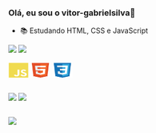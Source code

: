 ### Olá, eu sou o vitor-gabrielsilva👋

- 📚 Estudando HTML, CSS e JavaScript

<div>
  <img heigh="180cm" src="https://github-readme-stats.vercel.app/api?username=vitor-gabrielsilva&show_icons=true&theme=dracula"/>
  <img heigh="180cm" src="https://github-readme-stats.vercel.app/api/top-langs/?username=vitor-gabrielsilva&layout=compact&theme=dracula"/>
</div>
<div style="display: inline_block"><br>
  <img align="center" alt="JS" height="30" width="40" src="https://raw.githubusercontent.com/devicons/devicon/master/icons/javascript/javascript-plain.svg">
  <img align="center" alt="HTML" height="30" width="40" src="https://raw.githubusercontent.com/devicons/devicon/master/icons/html5/html5-original.svg">
  <img align="center" alt="CSS" height="30" width="40" src="https://raw.githubusercontent.com/devicons/devicon/master/icons/css3/css3-original.svg"> 
</div>

##

<div>
  <a href="https://www.instagram.com/rotiv.biel/" target="_blank"><img src="https://img.shields.io/badge/-Instagram-%23E4405F?style=for-the-badge&logo=instagram&logoColor=white" target="_blank"></a>
  <a href="https://www.linkedin.com/in/vitor-gabriel-754235238/" target="_blank"><img src="https://img.shields.io/badge/-LinkedIn-%230077B5?style=for-the-badge&logo=linkedin&logoColor=white" target="_blank"></a> 
</div>

##

<div>
  <img src="https://i.pinimg.com/originals/c1/dc/10/c1dc10bb56883a1b134e50305abe10b8.gif"/>
</div> 
